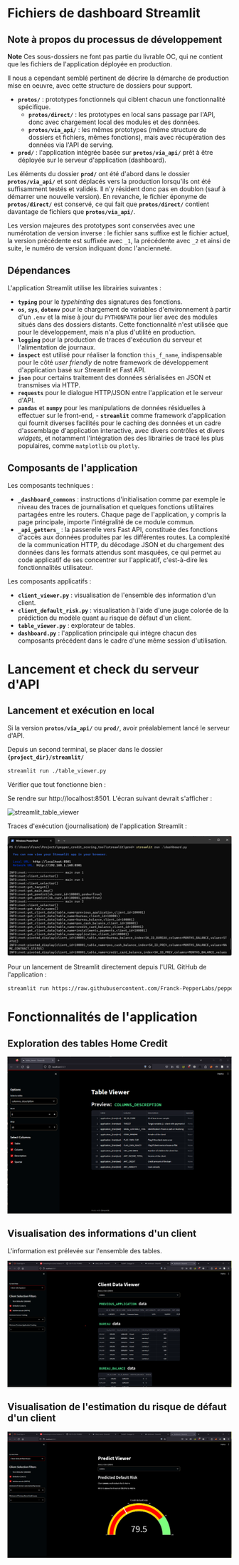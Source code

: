 # Fichiers de dashboard Streamlit

## Note à propos du processus de développement

**Note** Ces sous-dossiers ne font pas partie du livrable OC, qui ne contient que les fichiers de l'application déployée en production.

Il nous a cependant semblé pertinent de décrire la démarche de production mise en oeuvre, avec cette structure de dossiers pour support.

- **`protos/`** : prototypes fonctionnels qui ciblent chacun une fonctionnalité spécifique.
    - **`protos/direct/`** : les prototypes en local sans passage par l'API, donc avec chargement local des modules et des données.
    - **`protos/via_api/`** : les mêmes prototypes (même structure de dossiers et fichiers, mêmes fonctions), mais avec récupération des données via l'API de serving.
- **`prod/`** : l'application intégrée basée sur **`protos/via_api/`** prêt à être déployée sur le serveur d'application (dashboard).

Les éléments du dossier **`prod/`** ont été d'abord dans le dossier **`protos/via_api/`** et sont déplacés vers la production lorsqu'ils ont été suffisamment testés et validés. Il n'y résident donc pas en doublon (sauf à démarrer une nouvelle version). En revanche, le fichier éponyme de **`protos/direct/`** est conservé, ce qui fait que **`protos/direct/`** contient davantage de fichiers que **`protos/via_api/`**.

Les version majeures des prototypes sont conservées avec une numérotation de version inverse : le fichier sans suffixe est le fichier actuel, la version précédente est suffixée avec `_1`, la précédente avec `_2` et ainsi de suite, le numéro de version indiquant donc l'ancienneté.

## Dépendances

L'application Streamlit utilise les librairies suivantes :
- **`typing`** pour le _typehinting_ des signatures des fonctions.
- **`os`**, **`sys`**, **`dotenv`** pour le chargement de variables d'environnement à partir d'un `.env` et la mise à jour du `PYTHONPATH` pour lier avec des modules situés dans des dossiers distants. Cette fonctionnalité n'est utilisée que pour le développement, mais n'a plus d'utilité en production.
- **`logging`** pour la production de traces d'exécution du serveur et l'alimentation de journaux.
- **`inspect`** est utilisé pour réaliser la fonction `this_f_name`, indispensable pour le côté _user friendly_ de notre framework de développement d'application basé sur Streamlit et Fast API.
- **`json`** pour certains traitement des données sérialisées en JSON et transmises via HTTP.
- **`requests`** pour le dialogue HTTP/JSON entre l'application et le serveur d'API.
- **`pandas`** et **`numpy`** pour les manipulations de données résiduelles à effectuer sur le front-end, - **`streamlit`** comme framework d'application qui fournit diverses facilités pour le caching des données et un cadre d'assemblage d'application interactive, avec divers contrôles et divers _widgets_, et notamment l'intégration des des librairies de tracé les plus populaires, comme `matplotlib` ou `plotly`.

## Composants de l'application

Les composants techniques :
- **`_dashboard_commons`** : instructions d'initialisation comme par exemple le niveau des traces de journalisation et quelques fonctions utilitaires partagées entre les routers. Chaque page de l'application, y compris la page principale, importe l'intégralité de ce module commun.
- **`_api_getters_`** : la passerelle vers Fast API, constituée des fonctions d'accès aux données produites par les différentes routes. La complexité de la communication HTTP, du décodage JSON et du chargement des données dans les formats attendus sont masquées, ce qui permet au code applicatif de ses concentrer sur l'applicatif, c'est-à-dire les fonctionnalités utilisateur.

Les composants applicatifs :
- **`client_viewer.py`** : visualisation de l'ensemble des information d'un client.
- **`client_default_risk.py`** : visualisation à l'aide d'une jauge colorée de la prédiction du modèle quant au risque de défaut d'un client.
- **`table_viewer.py`** : explorateur de tables.
- **`dashboard.py`** : l'application principale qui intègre chacun des composants précédent dans le cadre d'une même session d'utilisation.

# Lancement et check du serveur d'API

## Lancement et exécution en local

Si la version **`protos/via_api/`** ou **`prod/`**, avoir préalablement lancé le serveur d'API.

Depuis un second terminal, se placer dans le dossier **`{project_dir}/streamlit/`**

```sh
streamlit run ./table_viewer.py
```

Vérifier que tout fonctionne bien :

Se rendre sur http://localhost:8501. L'écran suivant devrait s'afficher :

![streamlit_table_viewer](./_img/streamlit_table_viewer.png)

Traces d'exécution (journalisation) de l'application Streamlit :

![streamlit_server_logging](./_img/streamlit_server_logging.png)


Pour un lancement de Streamlit directement depuis l'URL GitHub de l'application :

```sh
streamlit run https://raw.githubusercontent.com/Franck-PepperLabs/pepper_credit_scoring_tool/main/streamlit/prod/dashboard.py
```

# Fonctionnalités de l'application


## Exploration des tables Home Credit

![streamlit_home_credit_table_viewer](./_img/streamlit_home_credit_table_viewer.png)

## Visualisation des informations d'un client

L'information est prélevée sur l'ensemble des tables.

![streamlit_home_credit_table_viewer](./_img/streamlit_client_data_viewer.png)

## Visualisation de l'estimation du risque de défaut d'un client

![streamlit_predicted_default_risk_viewer](./_img/streamlit_predicted_default_risk_viewer.png)

